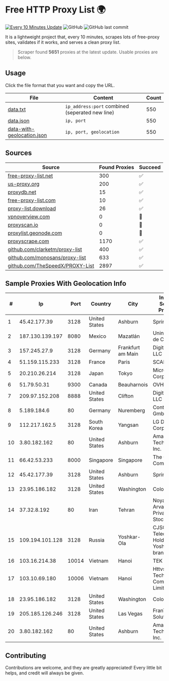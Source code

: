 
# Free HTTP Proxy List 🌍

[![Every 10 Minutes Update](https://github.com/mertguvencli/http-proxy-list/actions/workflows/main.yml/badge.svg?branch=main)](https://github.com/mertguvencli/http-proxy-list/actions/workflows/main.yml)
![GitHub](https://img.shields.io/github/license/mertguvencli/http-proxy-list)
![GitHub last commit](https://img.shields.io/github/last-commit/mertguvencli/http-proxy-list)

It is a lightweight project that, every 10 minutes, scrapes lots of free-proxy sites, validates if it works, and serves a clean proxy list.


> Scraper found **5651** proxies at the latest update. Usable proxies are below.

## Usage

Click the file format that you want and copy the URL.


|File|Content|Count|
|----|-------|-----|
|[data.txt](https://raw.githubusercontent.com/mertguvencli/http-proxy-list/main/proxy-list/data.txt)|`ip_address:port` combined (seperated new line)|550|
|[data.json](https://raw.githubusercontent.com/mertguvencli/http-proxy-list/main/proxy-list/data.json)|`ip, port`|550|
|[data-with-geolocation.json](https://raw.githubusercontent.com/mertguvencli/http-proxy-list/main/proxy-list/data-with-geolocation.json)|`ip, port, geolocation`|550|

## Sources

|Source|Found Proxies|Succeed|
|------|-------------|-------|
|[free-proxy-list.net](https://free-proxy-list.net)|300|✅|
|[us-proxy.org](https://www.us-proxy.org)|200|✅|
|[proxydb.net](http://proxydb.net)|15|✅|
|[free-proxy-list.com](https://free-proxy-list.com/?page=&port=&type%5B%5D=http&type%5B%5D=https&up_time=0&search=Search)|10|✅|
|[proxy-list.download](https://www.proxy-list.download/HTTP)|26|✅|
|[vpnoverview.com](https://vpnoverview.com/privacy/anonymous-browsing/free-proxy-servers)|0|🚫|
|[proxyscan.io](https://www.proxyscan.io)|0|🚫|
|[proxylist.geonode.com](https://proxylist.geonode.com/api/proxy-list?limit=300&page=1&sort_by=lastChecked&sort_type=desc&protocols=http,https)|0|🚫|
|[proxyscrape.com](https://api.proxyscrape.com/v2/?request=displayproxies&protocol=http&timeout=10000&country=all&ssl=all&anonymity=all)|1170|✅|
|[github.com/clarketm/proxy-list](https://raw.githubusercontent.com/clarketm/proxy-list/master/proxy-list-raw.txt)|400|✅|
|[github.com/monosans/proxy-list](https://raw.githubusercontent.com/monosans/proxy-list/main/proxies/http.txt)|633|✅|
|[github.com/TheSpeedX/PROXY-List](https://raw.githubusercontent.com/TheSpeedX/PROXY-List/master/http.txt)|2897|✅|


## Sample Proxies With Geolocation Info

|#|Ip|Port|Country|City|Internet Service Provider|
|-|--|----|-------|----|-------------------------|
|1|45.42.177.39|3128|United States|Ashburn|Sprint|
|2|187.130.139.197|8080|Mexico|Mazatlán|Uninet S.A. de C.V.|
|3|157.245.27.9|3128|Germany|Frankfurt am Main|DigitalOcean, LLC|
|4|51.159.115.233|3128|France|Paris|SCALEWAY|
|5|20.210.26.214|3128|Japan|Tokyo|Microsoft Corporation|
|6|51.79.50.31|9300|Canada|Beauharnois|OVH SAS|
|7|209.97.152.208|8888|United States|Clifton|DigitalOcean, LLC|
|8|5.189.184.6|80|Germany|Nuremberg|Contabo GmbH|
|9|112.217.162.5|3128|South Korea|Yangsan|LG DACOM Corporation|
|10|3.80.182.162|80|United States|Ashburn|Amazon Technologies Inc.|
|11|66.42.53.233|8000|Singapore|Singapore|The Constant Company|
|12|45.42.177.39|3128|United States|Ashburn|Sprint|
|13|23.95.186.182|3128|United States|Washington|ColoCrossing|
|14|37.32.8.192|80|Iran|Tehran|Noyan Abr Arvan Co. ( Private Joint Stock)|
|15|109.194.101.128|3128|Russia|Yoshkar-Ola|CJSC "ER-Telecom Holding" Yoshkar-Ola branch|
|16|103.16.214.38|10014|Vietnam|Hanoi|TEK|
|17|103.10.69.180|10006|Vietnam|Hanoi|Httvserver Technology Company Limited|
|18|23.95.186.182|3128|United States|Washington|ColoCrossing|
|19|205.185.126.246|3128|United States|Las Vegas|FranTech Solutions|
|20|3.80.182.162|80|United States|Ashburn|Amazon Technologies Inc.|



## Contributing

Contributions are welcome, and they are greatly appreciated! Every
little bit helps, and credit will always be given.

